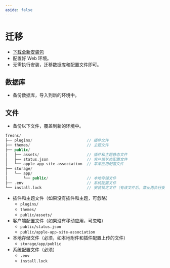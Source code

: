 ```yaml
---
aside: false
---
```


# 迁移

- [下载全新安装包](index.md)
- 配置好 Web 环境。
- 无需执行安装，迁移数据库和配置文件即可。

## 数据库

- 备份数据库，导入到新的环境中。

## 文件

- 备份以下文件，覆盖到新的环境中。

```php
fresns/
├── plugins/                        // 插件文件
├── themes/                         // 主题文件
├── public/
│   ├── assets/                     // 插件和主题静态文件
│   ├── status.json                 // 客户端状态配置文件
│   └── apple-app-site-association  // 苹果应用配置文件
├── storage/
│   └── app/
│       └── public/                 // 本地存储文件
├── .env                            // 系统配置文件
└── install.lock                    // 安装锁定文件（有该文件后，禁止再执行安装）
```

- 插件和主题文件（如果没有插件和主题，可忽略）
    - `plugins/`
    - `themes/`
    - `public/assets/`
- 客户端配置文件（如果没有移动应用，可忽略）
    - `public/status.json`
    - `public/apple-app-site-association`
- 本地存储文件（必须，如本地附件和插件配置上传的文件）
    - `storage/app/public`
- 系统配置文件（必须）
    - `.env`
    - `install.lock`
